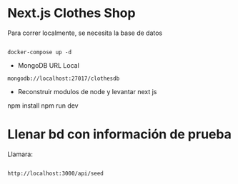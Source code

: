 # Next.js Clothes Shop
Para correr localmente, se necesita la base de datos

```

docker-compose up -d
```

* MongoDB URL Local

```
mongodb://localhost:27017/clothesdb
```

* Reconstruir modulos de node y levantar next js

npm install
npm run dev

# Llenar bd con información de prueba

Llamara: 

```

http://localhost:3000/api/seed
```